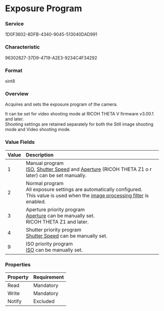 # Exposure Program

### Service

1D0F3602-8DFB-4340-9045-513040DAD991

### Characteristic

96302827-37D9-4719-A2E3-9234C4F34292

### Format

sint8

### Overview

Acquires and sets the exposure program of the camera.

It can be set for video shooting mode at RICOH THETA V firmware v3.00.1 and later.  
Shooting settings are retained separately for both the Still image shooting mode and Video shooting mode.

### Value Fields

| **Value** | **Description** |
|:--|:--|
| 1 | Manual program<br>[ISO](iso.md), [Shutter Speed](shutter_speed.md) and [Aperture](../shooting_control_command_v2/aperture.md) (RICOH THETA Z1 o r later) can be set manually. |
| 2 | Normal program<br>All exposure settings are automatically configured.<br>This value is used when the [image processing filter](filter.md) is enabled. |
| 3 | Aperture priority program<br>[Aperture](../shooting_control_command_v2/aperture.md) can be manually set.<br>RICOH THETA Z1 and later. |
| 4 | Shutter priority program<br>[Shutter Speed](shutter_speed.md) can be manually set. |
| 9 | ISO priority program<br>[ISO](iso.md) can be manually set. |

### Properties

| Property | Requirement |
|:--|:--|
| Read | Mandatory |
| Write | Mandatory |
| Notify | Excluded |
